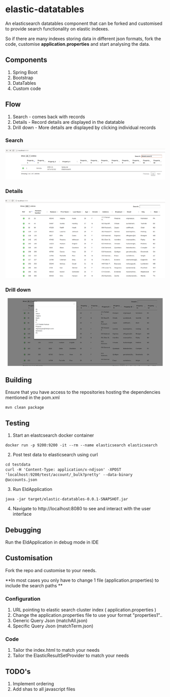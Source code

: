 # elastic-datatables

An elasticsearch datatables component that can be forked and customised to provide search functionality on elastic indexes.

So if there are many indexes storing data in different json formats, fork the code, customise **application.properties** and start analysing the data.

## Components

1. Spring Boot
2. Bootstrap
3. DataTables
4. Custom code 

## Flow

1. Search - comes back with records
2. Details - Record details are displayed in the datatable 
3. Drill down - More details are displayed by clicking individual records

### Search

![search](./search.png)

### Details

![detail](./detail.png)

### Drill down

![more-detail](./more-detail.png)


## Building

Ensure that you have access to the repositories hosting the dependencies mentioned in the pom.xml

```shell
mvn clean package
```

## Testing

1. Start an elastcsearch docker container

```shell
docker run -p 9200:9200 -it --rm --name elasticsearch elasticsearch
```

2. Post test data to elasticsearch using curl

```shell
cd testdata
curl -H 'Content-Type: application/x-ndjson' -XPOST 'localhost:9200/test/account/_bulk?pretty' --data-binary @accounts.json
```

3. Run EldApplication 

```shell
java -jar target/elastic-datatables-0.0.1-SNAPSHOT.jar
```

4. Navigate to http://localhost:8080 to see and interact with the user interface


## Debugging

Run the EldApplication in debug mode in IDE


## Customisation

Fork the repo and customise to your needs.

**In most cases you only have to change 1 file (application.properties) to include the search paths **

### Configuration
1. URL pointing to elastic search cluster index ( application.properties )
2. Change the application.properties file to use your format "properties1"..
3. Generic Query Json (matchAll.json)
4. Specific Query Json (matchTerm.json)

### Code
1. Tailor the index.html to match your needs 
2. Tailor the ElasticResultSetProvider to match your needs

## TODO's

1. Implement ordering
2. Add shas to all javascript files
